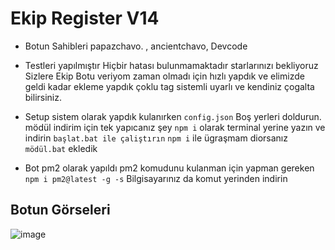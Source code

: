 # Ekip Register V14

- Botun Sahibleri papazchavo. , ancientchavo, Devcode

- Testleri yapılmıştır Hiçbir hatası bulunmamaktadır starlarınızı bekliyoruz Sizlere Ekip Botu veriyom zaman olmadı için hızlı yapdık ve elimizde geldi kadar ekleme yapdık çoklu tag sistemli uyarlı ve kendiniz çogalta bilirsiniz.
- Setup sistem olarak yapdık kulanırken ```config.json``` Boş yerleri doldurun. mödül indirim için tek yapıcanız şey ```npm i``` olarak terminal yerine yazın ve indirin ```başlat.bat ile çaliştırın``` ```npm i``` ile ügraşmam diorsanız ```mödül.bat``` ekledik
- Bot pm2 olarak yapıldı pm2 komudunu kulanman için yapman gereken ```npm i pm2@latest -g -s``` Bilgisayarınız da komut yerinden indirin

## Botun Görseleri

![image](https://i.ytimg.com/vi/-b-HwcKtAvk/maxresdefault.jpg)

